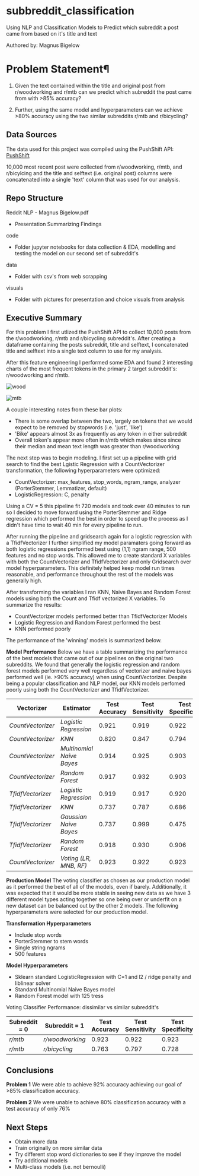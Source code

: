 # subbreddit_classification
Using NLP and Classification Models to Predict which subreddit a post came from based on it's title and text

Authored by: Magnus Bigelow

# Problem Statement¶

1) Given the text contained within the title and original post from r/woodworking and r/mtb can we predict which subreddit the post came from with >85% accuracy?

2) Further, using the same model and hyperparameters can we achieve >80% accuracy using the two similar subreddits r/mtb and r/bicycling?

## Data Sources 

The data used for this project was compiled using the PushShift API: 
    [PushShift](https://pushshift.io/api-parameters/)

10,000 most recent post were collected from r/woodworking, r/mtb, and r/bicylcing and the title and selftext (i.e. original post) columns were concatenated into a single 'text' column that was used for our analysis.

## Repo Structure

Reddit NLP - Magnus Bigelow.pdf
- Presentation Summarizing Findings

code
- Folder jupyter notebooks for data collection & EDA, modelling and testing the model on our second set of subreddit's

data
- Folder with csv's from web scrapping

visuals
- Folder with pictures for presentation and choice visuals from analysis

## Executive Summary

For this problem I first utlized the PushShift API to collect 10,000 posts from the r/woodworking, r/mtb and r/bicycling subreddit's. After creating a dataframe containing the posts subreddit, title and selftext, I concatenated title and selftext into a single text column to use for my analysis.  

After this feature engineering I performed some EDA and found 2 interesting charts of the most frequent tokens in the primary 2 target subreddit's: r/woodworking and r/mtb.

![wood](./visuals/download-1.jpg)

![mtb](./visuals/download.jpg)

A couple interesting notes from these bar plots:
- There is some overlap between the two, largely on tokens that we would expect to be removed by stopwords (i.e. 'just', 'like')
- 'Bike' appears almost 3x as frequently as any token in either subreddit
- Overall token's appear more often in r/mtb which makes since since their median and mean text length was greater than r/woodworking

The next step was to begin modeling. I first set up a pipeline with grid search to find the best Lgistic Regression with a CountVectorizer transformation, the following hyperparameters were optimized:
- CountVectorizer: max_features, stop_words, ngram_range, analyzer (PorterStemmer, Lemmatizer, default)
- LogisticRegression: C, penalty

Using a CV = 5 this pipeline fit 720 models and took over 40 minutes to run so I decided to move forward using the PorterStemmer and Ridge regression which performed the best in order to speed up the process as I didn't have time to wait 40 min for every pipeline to run. 

After running the pipeline and gridsearch again for a logistic regression with a TfidfVectorizer I further simplified my model paramaters going forward as both logistic regressions performed best using (1,1) ngram range, 500 features and no stop words. This allowed me to create standard X variables with both the CountVectorizer and TfidfVectorizer and only Gridsearch over model hyperparameters. This definitely helped keep model run times reasonable, and performance throughout the rest of the models was generally high.

After transforming the variables I ran KNN, Naive Bayes and Random Forest models using both the Count and Tfidf vectorized X variables. To summarize the results:
- CountVectorizer models performed better than TfidfVectorizer Models
- Logistic Regression and Random Forest performed the best
- KNN performed poorly

The performance of the 'winning' models is summarized below.

**Model Performance**
Below we have a table summarizing the performance of the best models that came out of our pipelines on the original two subreddits. We found that generally the logistic regression and random forest models performed very well regardless of vectorizer and naive bayes performed well (ie. >90% accuracy) when using CountVectorizer. Despite being a popular classification and NLP model, our KNN models perfomed poorly using both the CountVectorizer and TfidfVectorizer.

| **Vectorizer**    | **Estimator**             | **Test Accuracy** | **Test Sensitivity** | **Test Specificity** |
|-------------------|---------------------------|-------------------|----------------------|----------------------|
| *CountVectorizer* | *Logistic Regression*     | 0.921             | 0.919                | 0.922                |
| *CountVectorizer* | *KNN*                     | 0.820             | 0.847                | 0.794                |
| *CountVectorizer* | *Multinomial Naive Bayes* | 0.914             | 0.925                | 0.903                |
| *CountVectorizer* | *Random Forest*           | 0.917             | 0.932                | 0.903                |
| *TfidfVectorizer* | *Logistic Regression*     | 0.919             | 0.917                | 0.920                |
| *TfidfVectorizer* | *KNN*                     | 0.737             | 0.787                | 0.686                |
| *TfidfVectorizer* | *Gaussian Naive Bayes*    | 0.737             | 0.999                | 0.475                |
| *TfidfVectorizer* | *Random Forest*           | 0.918             | 0.930                | 0.906                |
| *CountVectorizer* | *Voting (LR, MNB, RF)*    | 0.923             | 0.922                | 0.923                |

**Production Model**
The voting classifier as chosen as our production model as it performed the best of all of the models, even if barely. Additionally, it was expected that it would be more stable in seeing new data as we have 3 different model types acting together so one being over or underfit on a new dataset can be balanced out by the other 2 models. The following hyperparameters were selected for our production model.

**Transformation Hyperparameters**
- Include stop words
- PorterStemmer to stem words
- Single string ngrams
- 500 features

**Model Hyperparameters**
- Sklearn standard LogisticRegression with C=1 and l2 / ridge penalty and liblinear solver
- Standard Multinomial Naive Bayes model
- Random Forest model with 125 tress

Voting Classifier Performance: dissimilar vs similar subreddit's

| **Subreddit = 0**    | **Subreddit = 1**      | **Test Accuracy** | **Test Sensitivity** | **Test Specificity** |
|-------------------|---------------------------|-------------------|----------------------|----------------------|
| *r/mtb* | *r/woodworking*    | 0.923             | 0.922                | 0.923                |
| *r/mtb* | *r/bicycling*    | 0.763            | 0.797                | 0.728               |

## Conclusions

**Problem 1**
We were able to achieve 92% accuracy achieving our goal of >85% classification accuracy.

**Problem 2**
We were unable to achieve 80% classification accuracy with a test accuracy of only 76%

## Next Steps

- Obtain more data
- Train originally on more similar data
- Try different stop word dictionaries to see if they improve the model
- Try additional models
- Multi-class models (i.e. not bernoulli)
